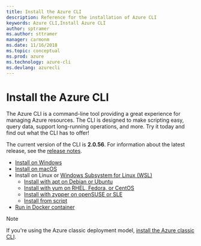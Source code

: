 ```yaml
---
title: Install the Azure CLI
description: Reference for the installation of Azure CLI
keywords: Azure CLI,Install Azure CLI
author: sptramer
ms.author: sttramer
manager: carmonm
ms.date: 11/16/2018
ms.topic: conceptual
ms.prod: azure
ms.technology: azure-cli
ms.devlang: azurecli
---
```


# Install the Azure CLI

The Azure CLI is a command-line tool providing a great experience for managing Azure resources. The CLI is designed
to make scripting easy, query data, support long-running operations, and more. Try it today and find out what the CLI has to offer!

The current version of the CLI is __2.0.56__. For information about the latest release, see the [release notes](release-notes-azure-cli.md).

* [Install on Windows](install-azure-cli-windows.md)
* [Install on macOS](install-azure-cli-macos.md)
* Install on Linux or [Windows Subsystem for Linux (WSL)](/windows/wsl/about)
  * [Install with apt on Debian or Ubuntu](install-azure-cli-apt.md)
  * [Install with yum on RHEL, Fedora, or CentOS](install-azure-cli-yum.md)
  * [Install with zypper on openSUSE or SLE](install-azure-cli-zypper.md)
  * [Install from script](install-azure-cli-linux.md)
* [Run in Docker container](run-azure-cli-docker.md)

> [!NOTE]
> If you're using the Azure classic deployment model, [install the Azure classic CLI](install-classic-cli.md).
